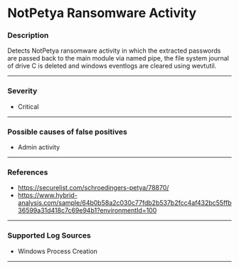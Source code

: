 # NotPetya Ransomware Activity
### Description

Detects NotPetya ransomware activity in which the extracted passwords are passed back to the main module via named pipe, the file system journal of drive
C is deleted and windows eventlogs are cleared using wevtutil.

-------------------
### Severity

- Critical

-------------------
<!---
### Detailed Information

- Why is this alert triggered?
- What are the typical causes that generate this alert? (e.g. port scans, unusual file access activity, etc...)
- Which corroborating information should be looked up?
- Any supporting queries to get more information?
- Any supporting visualizations to get more information?

-------------------
--->
### Possible causes of false positives

- Admin activity

-------------------
### References

- https://securelist.com/schroedingers-petya/78870/
- https://www.hybrid-analysis.com/sample/64b0b58a2c030c77fdb2b537b2fcc4af432bc55ffb36599a31d418c7c69e94b1?environmentId=100

-------------------
### Supported Log Sources

- Windows Process Creation

-------------------
